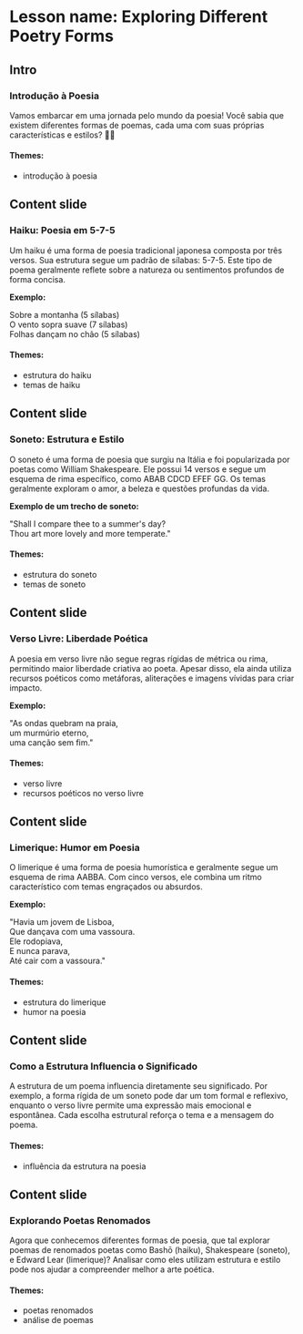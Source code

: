 # Lesson name: Exploring Different Poetry Forms

## Intro

### Introdução à Poesia

Vamos embarcar em uma jornada pelo mundo da poesia! Você sabia que existem diferentes formas de poemas, cada uma com suas próprias características e estilos? 📜✨

#### **Themes:**
- introdução à poesia

## Content slide

### Haiku: Poesia em 5-7-5

Um haiku é uma forma de poesia tradicional japonesa composta por três versos. Sua estrutura segue um padrão de sílabas: 5-7-5. Este tipo de poema geralmente reflete sobre a natureza ou sentimentos profundos de forma concisa. 

**Exemplo:**

Sobre a montanha (5 sílabas)  
O vento sopra suave (7 sílabas)  
Folhas dançam no chão (5 sílabas)

#### **Themes:**
- estrutura do haiku
- temas de haiku

## Content slide

### Soneto: Estrutura e Estilo

O soneto é uma forma de poesia que surgiu na Itália e foi popularizada por poetas como William Shakespeare. Ele possui 14 versos e segue um esquema de rima específico, como ABAB CDCD EFEF GG. Os temas geralmente exploram o amor, a beleza e questões profundas da vida.

**Exemplo de um trecho de soneto:**

"Shall I compare thee to a summer's day?  
Thou art more lovely and more temperate."

#### **Themes:**
- estrutura do soneto
- temas de soneto

## Content slide

### Verso Livre: Liberdade Poética

A poesia em verso livre não segue regras rígidas de métrica ou rima, permitindo maior liberdade criativa ao poeta. Apesar disso, ela ainda utiliza recursos poéticos como metáforas, aliterações e imagens vívidas para criar impacto.

**Exemplo:**

"As ondas quebram na praia,  
um murmúrio eterno,  
uma canção sem fim."

#### **Themes:**
- verso livre
- recursos poéticos no verso livre

## Content slide

### Limerique: Humor em Poesia

O limerique é uma forma de poesia humorística e geralmente segue um esquema de rima AABBA. Com cinco versos, ele combina um ritmo característico com temas engraçados ou absurdos.

**Exemplo:**

"Havia um jovem de Lisboa,  
Que dançava com uma vassoura.  
Ele rodopiava,  
E nunca parava,  
Até cair com a vassoura."

#### **Themes:**
- estrutura do limerique
- humor na poesia

## Content slide

### Como a Estrutura Influencia o Significado

A estrutura de um poema influencia diretamente seu significado. Por exemplo, a forma rígida de um soneto pode dar um tom formal e reflexivo, enquanto o verso livre permite uma expressão mais emocional e espontânea. Cada escolha estrutural reforça o tema e a mensagem do poema.

#### **Themes:**
- influência da estrutura na poesia

## Content slide

### Explorando Poetas Renomados

Agora que conhecemos diferentes formas de poesia, que tal explorar poemas de renomados poetas como Bashō (haiku), Shakespeare (soneto), e Edward Lear (limerique)? Analisar como eles utilizam estrutura e estilo pode nos ajudar a compreender melhor a arte poética.

#### **Themes:**
- poetas renomados
- análise de poemas
